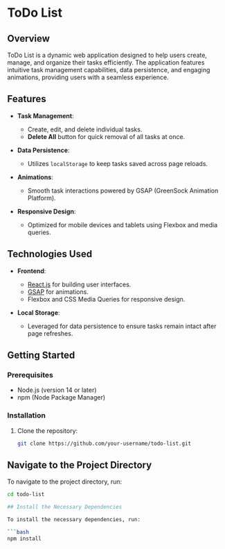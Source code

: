 # ToDo List

## Overview

ToDo List is a dynamic web application designed to help users create, manage, and organize their tasks efficiently. The application features intuitive task management capabilities, data persistence, and engaging animations, providing users with a seamless experience.

## Features

- **Task Management**: 
  - Create, edit, and delete individual tasks.
  - **Delete All** button for quick removal of all tasks at once.

- **Data Persistence**:
  - Utilizes `localStorage` to keep tasks saved across page reloads.

- **Animations**:
  - Smooth task interactions powered by GSAP (GreenSock Animation Platform).

- **Responsive Design**:
  - Optimized for mobile devices and tablets using Flexbox and media queries.

## Technologies Used

- **Frontend**:
  - [React.js](https://reactjs.org/) for building user interfaces.
  - [GSAP](https://greensock.com/gsap/) for animations.
  - Flexbox and CSS Media Queries for responsive design.

- **Local Storage**:
  - Leveraged for data persistence to ensure tasks remain intact after page refreshes.

## Getting Started

### Prerequisites

- Node.js (version 14 or later)
- npm (Node Package Manager)

### Installation

1. Clone the repository:

   ```bash
   git clone https://github.com/your-username/todo-list.git
## Navigate to the Project Directory

To navigate to the project directory, run:

```bash
cd todo-list

## Install the Necessary Dependencies

To install the necessary dependencies, run:

```bash
npm install
